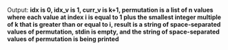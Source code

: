 Output: **idx is 0, idx_v is 1, curr_v is k+1, permutation is a list of n values where each value at index i is equal to 1 plus the smallest integer multiple of k that is greater than or equal to i, result is a string of space-separated values of permutation, stdin is empty, and the string of space-separated values of permutation is being printed**